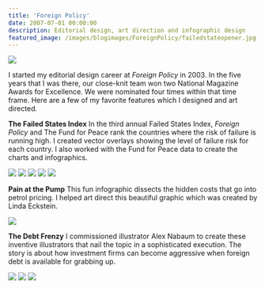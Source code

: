 ```yaml
---
title: 'Foreign Policy'
date: 2007-07-01 00:00:00
description: Editorial design, art direction and infographic design
featured_image: /images/blogimages/ForeignPolicy/failedstateopener.jpg
---
```

![](/images/webselects/failedstatescover.jpg)

I started my editorial design career at *Foreign Policy* in 2003. In the five years that I was there, our close-knit team won two National Magazine Awards for Excellence. We were nominated four times within that time frame. Here are a few of my favorite features which I designed and art directed.

__The Failed States Index__
In the third annual Failed States Index, *Foreign Policy* and The Fund for Peace rank the countries where the risk of failure is running high. I created vector overlays showing the level of failure risk for each country. I also worked with the Fund for Peace data to create the charts and infographics.

<div class="gallery" data-columns="3">
	<img src="/images/blogimages/ForeignPolicy/failedstateopener.jpg">
	<img src="/images/blogimages/ForeignPolicy/failedstates2.jpg">
	<img src="/images/blogimages/ForeignPolicy/failedstates3.jpg">
	<img src="/images/blogimages/ForeignPolicy/failedstates4.jpg">
	<img src="/images/blogimages/ForeignPolicy/failedstates5.jpg">
</div>

__Pain at the Pump__
This fun infographic dissects the hidden costs that go into petrol pricing. I helped art direct this beautiful graphic which was created by Linda Eckstein.

![](/images/blogimages/ForeignPolicy/painatthepump.jpg)

__The Debt Frenzy__
I commissioned illustrator Alex Nabaum to create these inventive illustrators that nail the topic in a sophisticated execution. The story is about how investment firms can become aggressive when foreign debt is available for grabbing up.

<div class="gallery" data-columns="3">
	<img src="/images/blogimages/ForeignPolicy/debtfrenzy1.jpg">
	<img src="/images/blogimages/ForeignPolicy/debtfrenzy2.jpg">
	<img src="/images/blogimages/ForeignPolicy/debtfrenzy3.jpg">
	</div>